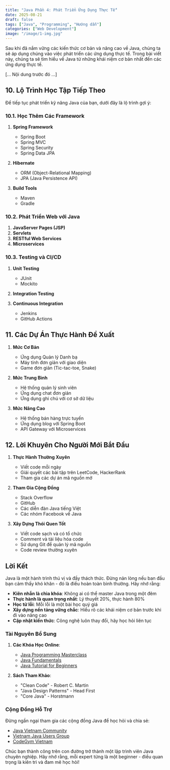 ```yaml
---
title: "Java Phần 4: Phát Triển Ứng Dụng Thực Tế"
date: 2025-08-21
draft: false
tags: ["Java", "Programming", "Hướng dẫn"]
categories: ["Web Development"] 
image: "/image/1-img.jpg"
---
```


Sau khi đã nắm vững các kiến thức cơ bản và nâng cao về Java, chúng ta sẽ áp dụng chúng vào việc phát triển các ứng dụng thực tế. <!--more--> Trong bài viết này, chúng ta sẽ tìm hiểu về Java từ những khái niệm cơ bản nhất đến các ứng dụng thực tế.

[... Nội dung trước đó ...]

## 10. Lộ Trình Học Tập Tiếp Theo

Để tiếp tục phát triển kỹ năng Java của bạn, dưới đây là lộ trình gợi ý:

### 10.1. Học Thêm Các Framework

1. **Spring Framework**
   - Spring Boot
   - Spring MVC
   - Spring Security
   - Spring Data JPA

2. **Hibernate**
   - ORM (Object-Relational Mapping)
   - JPA (Java Persistence API)

3. **Build Tools**
   - Maven
   - Gradle

### 10.2. Phát Triển Web với Java

1. **JavaServer Pages (JSP)**
2. **Servlets**
3. **RESTful Web Services**
4. **Microservices**

### 10.3. Testing và CI/CD

1. **Unit Testing**
   - JUnit
   - Mockito

2. **Integration Testing**
3. **Continuous Integration**
   - Jenkins
   - GitHub Actions

## 11. Các Dự Án Thực Hành Đề Xuất

1. **Mức Cơ Bản**
   - Ứng dụng Quản lý Danh bạ
   - Máy tính đơn giản với giao diện
   - Game đơn giản (Tic-tac-toe, Snake)

2. **Mức Trung Bình**
   - Hệ thống quản lý sinh viên
   - Ứng dụng chat đơn giản
   - Ứng dụng ghi chú với cơ sở dữ liệu

3. **Mức Nâng Cao**
   - Hệ thống bán hàng trực tuyến
   - Ứng dụng blog với Spring Boot
   - API Gateway với Microservices

## 12. Lời Khuyên Cho Người Mới Bắt Đầu

1. **Thực Hành Thường Xuyên**
   - Viết code mỗi ngày
   - Giải quyết các bài tập trên LeetCode, HackerRank
   - Tham gia các dự án mã nguồn mở

2. **Tham Gia Cộng Đồng**
   - Stack Overflow
   - GitHub
   - Các diễn đàn Java tiếng Việt
   - Các nhóm Facebook về Java

3. **Xây Dựng Thói Quen Tốt**
   - Viết code sạch và có tổ chức
   - Comment và tài liệu hóa code
   - Sử dụng Git để quản lý mã nguồn
   - Code review thường xuyên

## Lời Kết

Java là một hành trình thú vị và đầy thách thức. Đừng nản lòng nếu ban đầu bạn cảm thấy khó khăn - đó là điều hoàn toàn bình thường. Hãy nhớ rằng:

- **Kiên nhẫn là chìa khóa**: Không ai có thể master Java trong một đêm
- **Thực hành là quan trọng nhất**: Lý thuyết 20%, thực hành 80%
- **Học từ lỗi**: Mỗi lỗi là một bài học quý giá
- **Xây dựng nền tảng vững chắc**: Hiểu rõ các khái niệm cơ bản trước khi đi vào nâng cao
- **Cập nhật kiến thức**: Công nghệ luôn thay đổi, hãy học hỏi liên tục

### Tài Nguyên Bổ Sung

1. **Các Khóa Học Online**:
   - [Java Programming Masterclass](https://www.udemy.com)
   - [Java Fundamentals](https://www.pluralsight.com)
   - [Java Tutorial for Beginners](https://www.youtube.com)

2. **Sách Tham Khảo**:
   - "Clean Code" - Robert C. Martin
   - "Java Design Patterns" - Head First
   - "Core Java" - Horstmann

### Cộng Đồng Hỗ Trợ

Đừng ngần ngại tham gia các cộng đồng Java để học hỏi và chia sẻ:
- [Java Vietnam Community](https://facebook.com/groups/java.vietnam)
- [Vietnam Java Users Group](https://vjug.org)
- [CodeGym Vietnam](https://codegym.vn)

Chúc bạn thành công trên con đường trở thành một lập trình viên Java chuyên nghiệp. Hãy nhớ rằng, mỗi expert từng là một beginner - điều quan trọng là kiên trì và đam mê học hỏi!